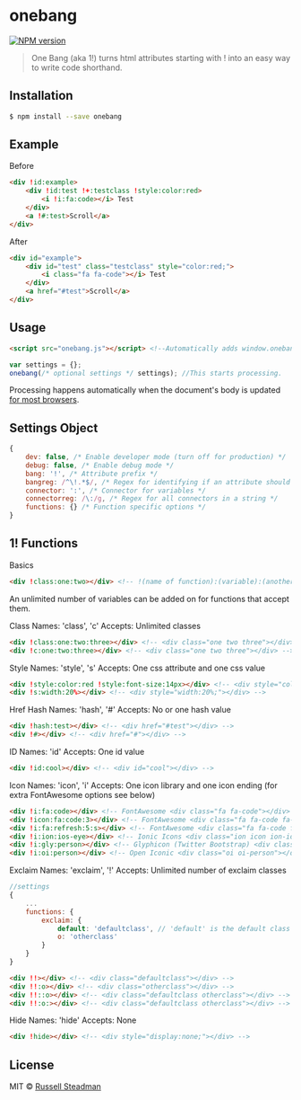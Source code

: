 # onebang 
[![NPM version](https://nodei.co/npm/onebang.png)](https://npmjs.org/package/onebang)

> One Bang (aka 1!) turns html attributes starting with ! into an easy way to write code shorthand.

## Installation

```sh
$ npm install --save onebang
```

## Example

Before
```html
<div !id:example>
    <div !id:test !+:testclass !style:color:red>
        <i !i:fa:code></i> Test
    </div>
    <a !#:test>Scroll</a>
</div>
```

After
```html
<div id="example">
    <div id="test" class="testclass" style="color:red;">
        <i class="fa fa-code"></i> Test
    </div>
    <a href="#test">Scroll</a>
</div>
```

## Usage

```html
<script src="onebang.js"></script> <!--Automatically adds window.onebang-->
```

```js
var settings = {};
onebang(/* optional settings */ settings); //This starts processing.
```

Processing happens automatically when the document's body is updated [for most browsers](http://caniuse.com/#feat=mutationobserver).

## Settings Object

```js
{
    dev: false, /* Enable developer mode (turn off for production) */
    debug: false, /* Enable debug mode */
    bang: '!', /* Attribute prefix */
    bangreg: /^\!.*$/, /* Regex for identifying if an attribute should be processed */
    connector: ':', /* Connector for variables */
    connectorreg: /\:/g, /* Regex for all connectors in a string */
    functions: {} /* Function specific options */
}
```

## 1! Functions

Basics
```html
<div !class:one:two></div> <!-- !(name of function):(variable):(another variable) -->
```

An unlimited number of variables can be added on for functions that accept them.

Class
Names: 'class', 'c'
Accepts: Unlimited classes
```html
<div !class:one:two:three></div> <!-- <div class="one two three"></div> -->
<div !c:one:two:three></div> <!-- <div class="one two three"></div> -->
```

Style
Names: 'style', 's'
Accepts: One css attribute and one css value
```html
<div !style:color:red !style:font-size:14px></div> <!-- <div style="color:red;font-size:14px;"></div> -->
<div !s:width:20%></div> <!-- <div style="width:20%;"></div> -->
```

Href Hash
Names: 'hash', '#'
Accepts: No or one hash value
```html
<div !hash:test></div> <!-- <div href="#test"></div> -->
<div !#></div> <!-- <div href="#"></div> -->
```

ID
Names: 'id'
Accepts: One id value
```html
<div !id:cool></div> <!-- <div id="cool"></div> -->
```

Icon
Names: 'icon', 'i'
Accepts: One icon library and one icon ending (for extra FontAwesome options see below)
```html
<div !i:fa:code></div> <!-- FontAwesome <div class="fa fa-code"></div> -->
<div !icon:fa:code:3></div> <!-- FontAwesome <div class="fa fa-code fa-3x"></div> -->
<div !i:fa:refresh:5:s></div> <!-- FontAwesome <div class="fa fa-code fa-5x fa-spin"></div> -->
<div !i:ion:ios-eye></div> <!-- Ionic Icons <div class="ion icon ion-ios-eye"></div> -->
<div !i:gly:person></div> <!-- Glyphicon (Twitter Bootstrap) <div class="glyphicon glyphicon-person"></div> -->
<div !i:oi:person></div> <!-- Open Iconic <div class="oi oi-person"></div> -->
```

Exclaim
Names: 'exclaim', '!'
Accepts: Unlimited number of exclaim classes
```js
//settings
{
    ...
    functions: {
        exclaim: {
            default: 'defaultclass', // 'default' is the default class
            o: 'otherclass'
        }
    }
}
```
```html
<div !!></div> <!-- <div class="defaultclass"></div> -->
<div !!:o></div> <!-- <div class="otherclass"></div> -->
<div !!::o></div> <!-- <div class="defaultclass otherclass"></div> -->
<div !!:o:></div> <!-- <div class="defaultclass otherclass"></div> -->
```

Hide
Names: 'hide'
Accepts: None
```html
<div !hide></div> <!-- <div style="display:none;"></div> -->
```

## License

MIT © [Russell Steadman](https://github.com/teamtofu/onebang)
